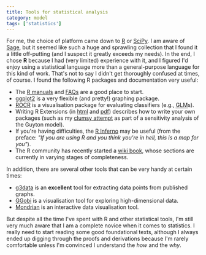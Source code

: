 ```yaml
---
title: Tools for statistical analysis
category: model
tags: ['statistics']
---
```


For me, the choice of platform came down to <a
href="http://www.r-project.org/">R</a> or <a
href="http://www.scipy.org/">SciPy</a>. I am aware of <a
href="http://sagemath.org/">Sage</a>, but it seemed like such a huge and
sprawling collection that I found it a little off-putting (and I suspect it
greatly exceeds my needs). In the end, I chose <strong>R</strong> because I
had (very limited) experience with it, and I figured I'd enjoy using a
statistical language more than a general-purpose language for this kind of
work. That's not to say I didn't get thoroughly confused at times, of course.
I found the following R packages and documentation very useful:

<ul>

<li>
The <a href="http://cran.r-project.org/manuals.html">R manuals</a> and <a
href="http://cran.r-project.org/faqs.html">FAQs</a> are a good place to start.
</li>

<li>
<a href="http://had.co.nz/ggplot2/">ggplot2</a> is a very flexible (and
pretty!) graphing package.
</li>

<li>
<a href="http://rocr.bioinf.mpi-sb.mpg.de/">ROCR</a> is a visualisation
package for evaluating classifiers (e.g., <acronym title="generalized linear
model">GLM</acronym>s).
</li>

<li>
Writing R Extensions (in <a
href="http://cran.r-project.org/doc/manuals/R-exts.html">html</a> and <a
href="http://cran.r-project.org/doc/manuals/R-exts.pdf">pdf</a>) describes how
to write your own packages (such as my <a
href="https://github.com/rma/rma.g92">clumsy attempt</a> as part of a
sensitivity analysis of the Guyton model).
</li>

<li>
If you're having difficulties, the <a href="http://www.burns-
stat.com/pages/Tutor/R_inferno.pdf">R Inferno</a> may be useful (from the
preface: <em>"If you are using R and you think you're in hell, this is a map
for you"</em>).
</li>

<li>
The R community has recently started a <a
href="http://en.wikibooks.org/wiki/R_Programming">wiki book</a>, whose
sections are currently in varying stages of completeness.
</li>

</ul>

In addition, there are several other tools that can be very handy at certain
times:

<ul>

<li>
<a href="https://github.com/pn2200/g3data">g3data</a> is an
<strong>excellent</strong> tool for extracting data points from published
graphs.
</li>

<li>
<a href="http://ggobi.org/">GGobi</a> is a visualisation tool for exploring
high-dimensional data.
</li>

<li>
<a href="http://stats.math.uni-augsburg.de/Mondrian/">Mondrian</a> is an
interactive data visualisation tool.
</li>

</ul>

But despite all the time I've spent with R and other statistical tools, I'm
still very much aware that I am a complete novice when it comes to statistics.
I really need to start reading some good foundational texts, although I always
ended up digging through the proofs and derivations because I'm rarely
comfortable unless I'm convinced I understand the <em>how</em> and the
<em>why</em>.
